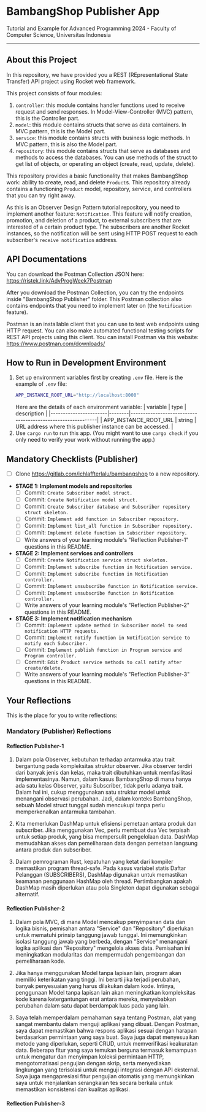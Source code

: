 # BambangShop Publisher App
Tutorial and Example for Advanced Programming 2024 - Faculty of Computer Science, Universitas Indonesia

---

## About this Project
In this repository, we have provided you a REST (REpresentational State Transfer) API project using Rocket web framework.

This project consists of four modules:
1.  `controller`: this module contains handler functions used to receive request and send responses.
    In Model-View-Controller (MVC) pattern, this is the Controller part.
2.  `model`: this module contains structs that serve as data containers.
    In MVC pattern, this is the Model part.
3.  `service`: this module contains structs with business logic methods.
    In MVC pattern, this is also the Model part.
4.  `repository`: this module contains structs that serve as databases and methods to access the databases.
    You can use methods of the struct to get list of objects, or operating an object (create, read, update, delete).

This repository provides a basic functionality that makes BambangShop work: ability to create, read, and delete `Product`s.
This repository already contains a functioning `Product` model, repository, service, and controllers that you can try right away.

As this is an Observer Design Pattern tutorial repository, you need to implement another feature: `Notification`.
This feature will notify creation, promotion, and deletion of a product, to external subscribers that are interested of a certain product type.
The subscribers are another Rocket instances, so the notification will be sent using HTTP POST request to each subscriber's `receive notification` address.

## API Documentations

You can download the Postman Collection JSON here: https://ristek.link/AdvProgWeek7Postman

After you download the Postman Collection, you can try the endpoints inside "BambangShop Publisher" folder.
This Postman collection also contains endpoints that you need to implement later on (the `Notification` feature).

Postman is an installable client that you can use to test web endpoints using HTTP request.
You can also make automated functional testing scripts for REST API projects using this client.
You can install Postman via this website: https://www.postman.com/downloads/

## How to Run in Development Environment
1.  Set up environment variables first by creating `.env` file.
    Here is the example of `.env` file:
    ```bash
    APP_INSTANCE_ROOT_URL="http://localhost:8000"
    ```
    Here are the details of each environment variable:
    | variable              | type   | description                                                |
    |-----------------------|--------|------------------------------------------------------------|
    | APP_INSTANCE_ROOT_URL | string | URL address where this publisher instance can be accessed. |
2.  Use `cargo run` to run this app.
    (You might want to use `cargo check` if you only need to verify your work without running the app.)

## Mandatory Checklists (Publisher)
-   [ ] Clone https://gitlab.com/ichlaffterlalu/bambangshop to a new repository.
-   **STAGE 1: Implement models and repositories**
    -   [ ] Commit: `Create Subscriber model struct.`
    -   [ ] Commit: `Create Notification model struct.`
    -   [ ] Commit: `Create Subscriber database and Subscriber repository struct skeleton.`
    -   [ ] Commit: `Implement add function in Subscriber repository.`
    -   [ ] Commit: `Implement list_all function in Subscriber repository.`
    -   [ ] Commit: `Implement delete function in Subscriber repository.`
    -   [ ] Write answers of your learning module's "Reflection Publisher-1" questions in this README.
-   **STAGE 2: Implement services and controllers**
    -   [ ] Commit: `Create Notification service struct skeleton.`
    -   [ ] Commit: `Implement subscribe function in Notification service.`
    -   [ ] Commit: `Implement subscribe function in Notification controller.`
    -   [ ] Commit: `Implement unsubscribe function in Notification service.`
    -   [ ] Commit: `Implement unsubscribe function in Notification controller.`
    -   [ ] Write answers of your learning module's "Reflection Publisher-2" questions in this README.
-   **STAGE 3: Implement notification mechanism**
    -   [ ] Commit: `Implement update method in Subscriber model to send notification HTTP requests.`
    -   [ ] Commit: `Implement notify function in Notification service to notify each Subscriber.`
    -   [ ] Commit: `Implement publish function in Program service and Program controller.`
    -   [ ] Commit: `Edit Product service methods to call notify after create/delete.`
    -   [ ] Write answers of your learning module's "Reflection Publisher-3" questions in this README.

## Your Reflections
This is the place for you to write reflections:

### Mandatory (Publisher) Reflections

#### Reflection Publisher-1
1. Dalam pola Observer, kebutuhan terhadap antarmuka atau trait bergantung pada kompleksitas struktur observer. Jika observer terdiri dari banyak jenis dan kelas, maka trait dibutuhkan untuk memfasilitasi implementasinya. Namun, dalam kasus BambangShop di mana hanya ada satu kelas Observer, yaitu Subscriber, tidak perlu adanya trait. Dalam hal ini, cukup menggunakan satu struktur model untuk menangani observasi perubahan. Jadi, dalam konteks BambangShop, sebuah Model struct tunggal sudah mencukupi tanpa perlu memperkenalkan antarmuka tambahan.

2. Kita memerlukan DashMap untuk efisiensi pemetaan antara produk dan subscriber. Jika menggunakan Vec, perlu membuat dua Vec terpisah untuk setiap produk, yang bisa mempersulit pengelolaan data. DashMap memudahkan akses dan pemeliharaan data dengan pemetaan langsung antara produk dan subscriber.

3. Dalam pemrograman Rust, kepatuhan yang ketat dari kompiler memastikan program thread-safe. Pada kasus variabel statis Daftar Pelanggan (SUBSCRIBERS), DashMap digunakan untuk memastikan keamanan penggunaan HashMap oleh thread. Pertimbangkan apakah DashMap masih diperlukan atau pola Singleton dapat digunakan sebagai alternatif.

#### Reflection Publisher-2
1. Dalam pola MVC, di mana Model mencakup penyimpanan data dan logika bisnis, pemisahan antara "Service" dan "Repository" diperlukan untuk mematuhi prinsip tanggung jawab tunggal. Ini memungkinkan isolasi tanggung jawab yang berbeda, dengan "Service" menangani logika aplikasi dan "Repository" mengelola akses data. Pemisahan ini meningkatkan modularitas dan mempermudah pengembangan dan pemeliharaan kode.

2. Jika hanya menggunakan Model tanpa lapisan lain, program akan memiliki keterikatan yang tinggi. Ini berarti jika terjadi perubahan, banyak penyesuaian yang harus dilakukan dalam kode. Intinya, penggunaan Model tanpa lapisan lain akan meningkatkan kompleksitas kode karena ketergantungan erat antara mereka, menyebabkan perubahan dalam satu dapat berdampak luas pada yang lain.

3. Saya telah memperdalam pemahaman saya tentang Postman, alat yang sangat membantu dalam menguji aplikasi yang dibuat. Dengan Postman, saya dapat memastikan bahwa respons aplikasi sesuai dengan harapan berdasarkan permintaan yang saya buat. Saya juga dapat menyesuaikan metode yang diperlukan, seperti CRUD, untuk memverifikasi keakuratan data. Beberapa fitur yang saya temukan berguna termasuk kemampuan untuk mengatur dan menyimpan koleksi permintaan HTTP, mengotomatisasi pengujian dengan skrip, serta menyediakan lingkungan yang terisolasi untuk menguji integrasi dengan API eksternal. Saya juga mengapresiasi fitur pengujian otomatis yang memungkinkan saya untuk menjalankan serangkaian tes secara berkala untuk memastikan konsistensi dan kualitas aplikasi.

#### Reflection Publisher-3
